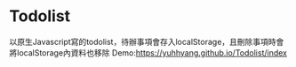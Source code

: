 # Todolist
以原生Javascript寫的todolist，待辦事項會存入localStorage，且刪除事項時會將localStorage內資料也移除
Demo:https://yuhhyang.github.io/Todolist/index

